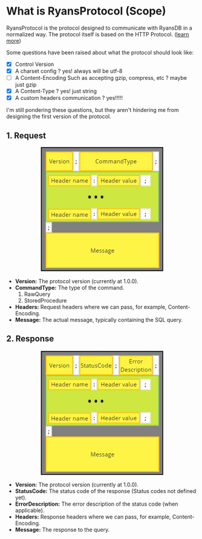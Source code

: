 # What is RyansProtocol (Scope)

RyansProtocol is the protocol designed to communicate with RyansDB in a normalized way. The protocol itself is based on the HTTP Protocol. ([learn more](https://datatracker.ietf.org/doc/html/rfc2616))

Some questions have been raised about what the protocol should look like:

- [X] Control Version
- [X] A charset config ? yes! always will be utf-8
- [ ] A Content-Encoding Such as accepting gzip, compress, etc ? maybe just gzip 
- [X] A Content-Type ? yes! just string
- [X] A custom headers communication ? yes!!!!!

I'm still pondering these questions, but they aren't hindering me from designing the first version of the protocol.

## 1. Request

<p align="center">
  <img src="../../docs/imgs/ryans_protocol_request.png" />
</p>

* **Version:** The protocol version (currently at 1.0.0).
* **CommandType:** The type of the command.
  1. RawQuery
  2. StoredProcedure
* **Headers:** Request headers where we can pass, for example, Content-Encoding.
* **Message:** The actual message, typically containing the SQL query.


## 2. Response
<p align="center">
  <img src="../../docs/imgs/ryans_protocol_response.png" />
</p>
  
* **Version:** The protocol version (currently at 1.0.0).
* **StatusCode:** The status code of the response (Status codes not defined yet).
* **ErrorDescription:** The error description of the status code (when applicable).
* **Headers:** Response headers where we can pass, for example, Content-Encoding.
* **Message:** The response to the query.
